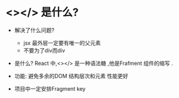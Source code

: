 # <></> 是什么?
- 解决了什么问题?
   - jsx 最外层一定要有唯一的父元素
   - 不要为了div而div 
- 是什么?
   React 中,<></>  是一种语法糖 ,他是Frafment 组件的缩写 .

- 功能:
   避免多余的DOM 结构层次和元素
   性能更好 

- 项目中一定安排Fragment  key 
